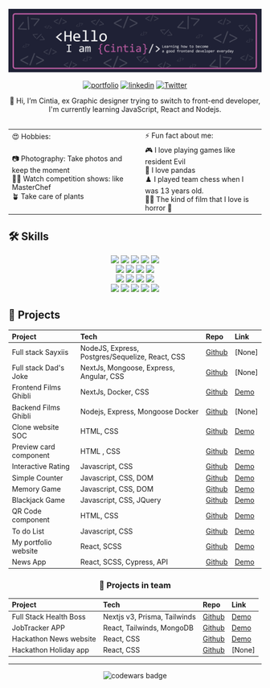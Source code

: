 ![](./assets/Banner.png)<br>

<div align="center">
  
[![portfolio](https://img.shields.io/badge/my_portfolio-000?style=for-the-badge&logo=ko-fi&logoColor=BE5EA4)](https://cisiq.dev/)
[![linkedin](https://img.shields.io/badge/linkedin-0A66C2?style=for-the-badge&logo=linkedin&logoColor=white)](https://www.linkedin.com/in/cintia-siqueira/)
[![Twitter](https://img.shields.io/badge/twitter-0A66C2?style=for-the-badge&logo=twitter&logoColor=white)](https://twitter.com/Cii_siq)
</div>
 
<div align="center"> 
👋 Hi, I’m Cintia, ex Graphic designer trying to switch to front-end developer, I'm currently learning JavaScript, React and Nodejs.
</div>
<br>

<div align="center"> 
<table border="0">
  <tr>  
    <td>😍 Hobbies: </td> 
    <td>⚡️ Fun fact about me: </td>
  </tr>
 
  <tr>
    <td>
    📷 Photography: Take photos and keep the moment<br> 
    👩‍🍳 Watch competition shows: like MasterChef <br>
    🪴 Take care of plants 
    </td> 
    <td>
     🎮 I love playing games like resident Evil <br>
     🐼 I love pandas <br>
     ♟️ I played team chess when I was 13 years old.<br>
     🧟‍♀️ The kind of film that I love is horror 🤣 
    </td> 
 </tr>
</table>
</div>
  

  
## 🛠 Skills
<div align="center"> 
  
![](https://img.shields.io/badge/React-informational?style=flat&logo=react&logoColor=white&color=BE5EA4)
![](https://img.shields.io/badge/Node-informational?style=flat&logo=Node.js&logoColor=white&color=BE5EA4)
![](https://img.shields.io/badge/JavaScript-informational?style=flat&logo=JavaScript&logoColor=white&color=BE5EA4)
![](https://img.shields.io/badge/TypeScript-informational?style=flat&logo=TypeScript&logoColor=white&color=BE5EA4)
![](https://img.shields.io/badge/Angular-informational?style=flat&logo=Angular&logoColor=white&color=BE5EA4)
<br>
![](https://img.shields.io/badge/HTML5-informational?style=flat&logo=HTML5&logoColor=white&color=BE5EA4)
![](https://img.shields.io/badge/CSS-informational?style=flat&logo=css3&logoColor=white&color=BE5EA4)
![](https://img.shields.io/badge/Tailwind-informational?style=flat&logo=Tailwind-CSS&logoColor=white&color=BE5EA4)
![](https://img.shields.io/badge/Sass-informational?style=flat&logo=Sass&logoColor=white&color=BE5EA4)
<br>
![](https://img.shields.io/badge/Figma-informational?style=flat&logo=Figma&logoColor=white&color=BE5EA4)
![](https://img.shields.io/badge/NPM-informational?style=flat&logo=npm&logoColor=white&color=BE5EA4)
![](https://img.shields.io/badge/Postman-informational?style=flat&logo=Postman&logoColor=white&color=BE5EA4)
![](https://img.shields.io/badge/GitHub-informational?style=flat&logo=GitHub&logoColor=white&color=BE5EA4)
<br>
![](https://img.shields.io/badge/Netlify-informational?style=flat&logo=netlify&logoColor=white&color=BE5EA4)
![](https://img.shields.io/badge/Heroku-informational?style=flat&logo=heroku&logoColor=white&color=BE5EA4)
![](https://img.shields.io/badge/Mongodb-informational?style=flat&logo=mongodb&logoColor=white&color=BE5EA4)
![](https://img.shields.io/badge/PostgreSQL-informational?style=flat&logo=postgresql&logoColor=white&color=BE5EA4)
![](https://img.shields.io/badge/Express-informational?style=flat&logo=express&logoColor=white&color=BE5EA4)
</div>

## 📄 Projects
<div align="center"> 
  
|Project                 | Tech                                             | Repo                                                                 | Link                                                              |
|:-----------------------|:-------------------------------------------------|:---------------------------------------------------------------------|:------------------------------------------------------------------|
| Full stack Sayxiis     |  NodeJS, Express, Postgres/Sequelize, React, CSS | [Github](https://github.com/ciisiq/sayxiis)                          | [None]                                                            |
| Full stack Dad's Joke  |  NextJs, Mongoose, Express, Angular, CSS         | [Github](https://github.com/ciisiq/dad-jokes-express-mongoose)       | [None]                                                            |
| Frontend Films Ghibli  |  NextJs, Docker, CSS                             | [Github](https://github.com/ciisiq/studying-nextjs-frontend-ghibli)  | [Demo](https://studying-nodejs-ghibli.vercel.app/)                |
| Backend Films Ghibli   |  Nodejs, Express, Mongoose Docker                | [Github](https://github.com/ciisiq/backend-ghibli-films)             | [None]                                                            |
| Clone website SOC      |  HTML, CSS                                       | [Github](https://github.com/ciisiq/html-soc)                         | [Demo](https://ciisiq.github.io/html-soc/)                        |
| Preview card component |  HTML , CSS                                      | [Github](https://github.com/ciisiq/challenge-preview-card-component) | [Demo](https://ciisiq.github.io/challenge-preview-card-component/)|
| Interactive Rating     |  Javascript, CSS                                 | [Github](https://github.com/ciisiq/challenge-interactive-rating)     | [Demo](https://ciisiq.github.io/challenge-interactive-rating/)    |
| Simple Counter         |  Javascript, CSS, DOM                            | [Github](https://github.com/ciisiq/simple-counter)                   | [Demo](https://ciisiq.github.io/simple-counter/)                  |
| Memory Game            |  Javascript, CSS, DOM                            | [Github](https://github.com/ciisiq/memory-game)                      | [Demo](https://panda-memory-game.netlify.app/)                    |
| Blackjack Game         |  Javascript, CSS, JQuery                         | [Github](https://github.com/ciisiq/blackjack-game)                   | [Demo](https://blackjack-game-ci.netlify.app/)                    |
| QR Code component      |  HTML, CSS                                       | [Github](https://github.com/ciisiq/challenge-QR-code-component)      | [Demo](https://challenge-qrcode.vercel.app/)                      |
| To do List             |  Javascript, CSS                                 | [Github](https://github.com/ciisiq/studying-to-do-js)                | [Demo](https://ciisiq.github.io/studying-to-do-js/)               |
| My portfolio website   |  React, SCSS                                     | [Github](https://github.com/ciisiq/first-portfolio)                  | [Demo](https://cisiq.dev/)                                        |
| News App               |  React, SCSS, Cypress, API                       | [Github](https://github.com/ciisiq/news-app)                         | [Demo](https://news-percayso-test.netlify.app/)                   |
  
</div>


<div align="center"> 
<h3>📄 Projects in team</h3>
  
|Project                 | Tech                          | Repo                                                                    |   Link                                              |
|:-----------------------|:------------------------------|:------------------------------------------------------------------------|:----------------------------------------------------|
| Full Stack Health Boss |  Nextjs v3, Prisma, Tailwinds | [Github](https://github.com/Eduardcodes/Health-Boss)                    | [Demo](https://health-boss.vercel.app/)             |
| JobTracker APP         |  React, Tailwinds, MongoDB    | [Github](https://github.com/SchoolOfCode/final-project-repo-bossa-nova) | [Demo](https://bossanova.netlify.app/)              |
| Hackathon News website |  React, CSS                   | [Github](https://github.com/D20CM/news-hackathon)                       | [Demo](https://master--news-hackathon.netlify.app/) |
| Hackathon Holiday app  |  React, CSS                   | [Github](https://github.com/NicholasGomis/TheFourHorsemen)              | [None]                                              |
  
</div>
 
<hr>
<!-- <div align="center"> 
  
![Cintia's GitHub stats](https://github-readme-stats.vercel.app/api?username=ciisiq&count_private=true&show_icons=true&hide=issues&theme=jolly)
</div> -->

<div align="center"> 
  
![codewars badge](https://www.codewars.com/users/cisiq/badges/small)
</div>
